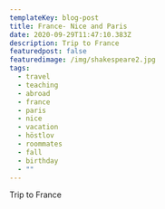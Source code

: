 ```yaml
---
templateKey: blog-post
title: France- Nice and Paris
date: 2020-09-29T11:47:10.383Z
description: Trip to France
featuredpost: false
featuredimage: /img/shakespeare2.jpg
tags:
  - travel
  - teaching
  - abroad
  - france
  - paris
  - nice
  - vacation
  - höstlov
  - roommates
  - fall
  - birthday
  - ""
---
```

Trip to France